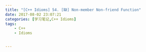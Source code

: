 ```yaml
---
title: "[C++ Idioms] 54. [缺] Non-member Non-friend Function"
date: 2017-08-02 23:07:21
categories: [学习笔记,C++ Idioms]
tags:
    - C++
    - Idioms


---
```

